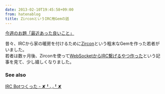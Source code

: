 ```yaml
---
date: 2013-02-10T19:45:58+09:00
from: hatenablog
title: ZirconというIRC用Gemの話
---
```

[今週のお題「最近あった良いこと」](http://blog.hatena.ne.jp/-/campaign/odai)

昔々、IRCから家の暖房を付けるために[Zircon](https://github.com/r7kamura/zircon)という粗末なGemを作った若者がいました。  
若者は数ヶ月後、Zirconを使って[WebSocketからIRC繋げるやつ作った](http://toqoz.hateblo.jp/entry/2013/02/09/185713)という記事を見て、少し嬉しくなりました。

### See also

[IRC Botつくった - ✘╹◡╹✘](http://r7kamura.hatenablog.com/entry/2012/09/23/013714)

